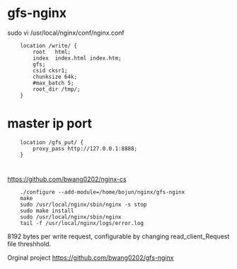 # gfs-nginx
sudo vi /usr/local/nginx/conf/nginx.conf

        location /write/ {
            root   html;
            index  index.html index.htm;
            gfs;
            csid cksr1;
            chunksize 64k;
            #max_batch 5;
            root_dir /tmp/;
        }
# master ip port
        location /gfs_put/ {
            proxy_pass http://127.0.0.1:8888;
        }

#  
https://github.com/bwang0202/nginx-cs

        ./configure --add-module=/home/bojun/nginx/gfs-nginx  
        make  
        sudo /usr/local/nginx/sbin/nginx -s stop  
        sudo make install  
        sudo /usr/local/nginx/sbin/nginx  
        tail -f /usr/local/nginx/logs/error.log  

8192 bytes per write request, configurable by changing read_client_Request file threshhold.  

Orginal project https://github.com/bwang0202/gfs-nginx